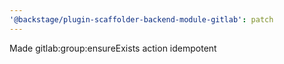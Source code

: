 ```yaml
---
'@backstage/plugin-scaffolder-backend-module-gitlab': patch
---
```


Made gitlab:group:ensureExists action idempotent
